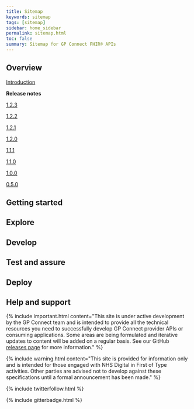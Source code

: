 ```yaml
---
title: Sitemap
keywords: sitemap
tags: [sitemap]
sidebar: home_sidebar
permalink: sitemap.html
toc: false
summary: Sitemap for GP Connect FHIR® APIs
---
```


## Overview ##
[Introduction](index.html)

**Release notes**

[1.2.3](overview/release_notes/overview_release_notes_1_2_3.html)

[1.2.2](overview_release_notes_1_2_3.html)

[1.2.1](overview_release_notes_1_2_3.html)

[1.2.0](overview_release_notes_1_2_3.html)

[1.1.1](overview_release_notes_1_2_3.html)

[1.1.0](overview_release_notes_1_2_3.html)

[1.0.0](overview_release_notes_1_2_3.html)

[0.5.0](overview_release_notes_1_2_3.html)


## Getting started ##

## Explore ##

## Develop ##

## Test and assure ##

## Deploy ##

## Help and support ##

{% include important.html content="This site is under active development by the GP Connect team and is intended to provide all the technical resources you need to successfully develop GP Connect provider APIs or consuming applications. Some areas are being formulated and iterative updates to content will be added on a regular basis. See our GitHub [releases page](https://github.com/nhsconnect/gpconnect/releases) for more information." %}

{% include warning.html content="This site is provided for information only and is intended for those engaged with NHS Digital in First of Type activities. Other parties are advised not to develop against these specifications until a formal announcement has been made." %}

{% include twitterfollow.html %}

{% include gitterbadge.html %}

